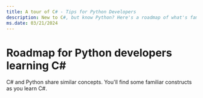 ```yaml
---
title: A tour of C# - Tips for Python Developers
description: New to C#, but know Python? Here's a roadmap of what's familiar, and new features you'll learn in C#
ms.date: 03/21/2024
---
```

# Roadmap for Python developers learning C\#

C# and Python share similar concepts. You'll find some familiar constructs as you learn C#.
